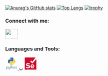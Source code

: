 [![Anurag's GitHub stats](https://github-readme-stats.vercel.app/api?username=13shayan82&count_private=true&show_icons=true&theme=tokyonight )](https://github.com/13shayan82/13shayan82/blob/main/README.md)
[![Top Langs](https://github-readme-stats.vercel.app/api/top-langs/?username=13shayan82&langs_count=10&layout=compact&theme=tokyonight)](https://github.com/13shayan82/13shayan82/blob/main/README.md)
[![trophy](https://github-profile-trophy.vercel.app/?username=13shayan82&theme=darkhub)](https://github.com/13shayan82/13shayan82/blob/main/README.md)
<h3 align="left">Connect with me:</h3>
<p align="left">
<a href="https://discord.gg/BNtptevTVp" target="blank"><img align="center" src="https://www.svgrepo.com/show/353655/discord-icon.svg" alt="" height="30" width="40" /></a>
</p>
<h3 align="left">Languages and Tools:</h3>
<p align="left"> <a href="https://www.python.org" target="_blank"> <img src="https://github.com/devicons/devicon/blob/master/icons/python/python-original-wordmark.svg" alt="python" width="40" height="40"/> </a> پ
<a href="https://www.selenium.dev" target="_blank"> <img src="https://github.com/devicons/devicon/blob/master/icons/selenium/selenium-original.svg" alt="selenium" width="40" height="40"/> </a> </p>
